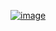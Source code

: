 ﻿[![image](https://github.com/wow2658/CodingTest/assets/34699039/c3274b49-e9ca-46ce-9dc6-307396297d1f)](https://www.acmicpc.net/problem/1003)
